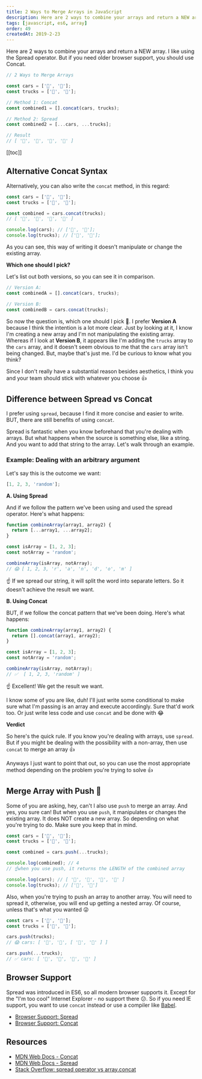 ```yaml
---
title: 2 Ways to Merge Arrays in JavaScript
description: Here are 2 ways to combine your arrays and return a NEW array. Here are 2 ways to combine your arrays and return a NEW array. Let's look at how we do that using spread and concat.
tags: [javascript, es6, array]
order: 49
createdAt: 2019-2-23
---
```


Here are 2 ways to combine your arrays and return a NEW array. I like using the Spread operator. But if you need older browser support, you should use Concat.

```javascript
// 2 Ways to Merge Arrays

const cars = ['🚗', '🚙'];
const trucks = ['🚚', '🚛'];

// Method 1: Concat
const combined1 = [].concat(cars, trucks);

// Method 2: Spread
const combined2 = [...cars, ...trucks];

// Result
// [ '🚗', '🚙', '🚚', '🚛' ]
```

[[toc]]

## Alternative Concat Syntax

Alternatively, you can also write the `concat` method, in this regard:

```javascript
const cars = ['🚗', '🚙'];
const trucks = ['🚚', '🚛'];

const combined = cars.concat(trucks);
// [ '🚗', '🚙', '🚚', '🚛' ]

console.log(cars); // ['🚗', '🚙'];
console.log(trucks); // ['🚚', '🚛'];
```

As you can see, this way of writing it doesn't manipulate or change the existing array.

**Which one should I pick?**

Let's list out both versions, so you can see it in comparison.

```javascript
// Version A:
const combinedA = [].concat(cars, trucks);

// Version B:
const combinedB = cars.concat(trucks);
```

So now the question is, which one should I pick 🤔. I prefer **Version A** because I think the intention is a lot more clear. Just by looking at it, I know I'm creating a new array and I'm not manipulating the existing array. Whereas if I look at **Version B**, it appears like I'm adding the `trucks` array to the `cars` array, and it doesn't seem obvious to me that the `cars` array isn't being changed. But, maybe that's just me. I'd be curious to know what you think?

Since I don't really have a substantial reason besides aesthetics, I think you and your team should stick with whatever you choose 👍

## Difference between Spread vs Concat

I prefer using `spread`, because I find it more concise and easier to write. BUT, there are still benefits of using `concat`.

Spread is fantastic when you know beforehand that you're dealing with arrays. But what happens when the source is something else, like a string. And you want to add that string to the array. Let's walk through an example.

### Example: Dealing with an arbitrary argument

Let's say this is the outcome we want:

```javascript
[1, 2, 3, 'random'];
```

**A. Using Spread**

And if we follow the pattern we've been using and used the spread operator. Here's what happens:

```javascript
function combineArray(array1, array2) {
  return [...array1, ...array2];
}

const isArray = [1, 2, 3];
const notArray = 'random';

combineArray(isArray, notArray);
// 😱 [ 1, 2, 3, 'r', 'a', 'n', 'd', 'o', 'm' ]
```

☝️ If we spread our string, it will split the word into separate letters. So it doesn't achieve the result we want.

**B. Using Concat**

BUT, if we follow the concat pattern that we've been doing. Here's what happens:

```javascript
function combineArray(array1, array2) {
  return [].concat(array1, array2);
}

const isArray = [1, 2, 3];
const notArray = 'random';

combineArray(isArray, notArray);
// ✅  [ 1, 2, 3, 'random' ]
```

☝️ Excellent! We get the result we want.

I know some of you are like, duh! I'll just write some conditional to make sure what I'm passing is an array and execute accordingly. Sure that'd work too. Or just write less code and use `concat` and be done with 😂

**Verdict**

So here's the quick rule. If you know you're dealing with arrays, use `spread`. But if you might be dealing with the possibility with a non-array, then use `concat` to merge an array 👍

Anyways I just want to point that out, so you can use the most appropriate method depending on the problem you're trying to solve 👍

## Merge Array with Push 🤔

Some of you are asking, hey, can't I also use `push` to merge an array. And yes, you sure can! But when you use `push`, it manipulates or changes the existing array. It does NOT create a new array. So depending on what you're trying to do. Make sure you keep that in mind.

```javascript
const cars = ['🚗', '🚙'];
const trucks = ['🚚', '🚛'];

const combined = cars.push(...trucks);

console.log(combined); // 4
// ☝when you use push, it returns the LENGTH of the combined array

console.log(cars); // [ '🚗', '🚙', '🚚', '🚛' ]
console.log(trucks); // ['🚚', '🚛']
```

Also, when you're trying to push an array to another array. You will need to spread it, otherwise, you will end up getting a nested array. Of course, unless that's what you wanted 😜

```javascript
const cars = ['🚗', '🚙'];
const trucks = ['🚚', '🚛'];

cars.push(trucks);
// 😱 cars: [ '🚗', '🚙', [ '🚚', '🚛' ] ]

cars.push(...trucks);
// ✅ cars: [ '🚗', '🚙', '🚚', '🚛' ]
```

## Browser Support

Spread was introduced in ES6, so all modern browser supports it. Except for the "I'm too cool" Internet Explorer - no support there 😕. So if you need IE support, you want to use `concat` instead or use a compiler like [Babel](https://babeljs.io/).

- [Browser Support: Spread](https://developer.mozilla.org/en-US/docs/Web/JavaScript/Reference/Operators/Spread_syntax#Browser_compatibility)
- [Browser Support: Concat](https://developer.mozilla.org/en-US/docs/Web/JavaScript/Reference/Global_Objects/Array/concat#Browser_compatibility)

## Resources

- [MDN Web Docs - Concat](https://developer.mozilla.org/en-US/docs/Web/JavaScript/Reference/Global_Objects/Array/concat)
- [MDN Web Docs - Spread](https://developer.mozilla.org/en-US/docs/Web/JavaScript/Reference/Operators/Spread_syntax)
- [Stack Overflow: spread operator vs array.concat](https://stackoverflow.com/questions/48865710/spread-operator-vs-array-concat)
